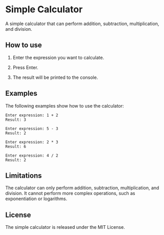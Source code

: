 # Simple Calculator

A simple calculator that can perform addition, subtraction, multiplication, and division.

## How to use

1. Enter the expression you want to calculate.

2. Press Enter.

3. The result will be printed to the console.

## Examples

The following examples show how to use the calculator:
```
Enter expression: 1 + 2
Result: 3

Enter expression: 5 - 3
Result: 2

Enter expression: 2 * 3
Result: 6

Enter expression: 4 / 2
Result: 2
```
## Limitations
The calculator can only perform addition, subtraction, multiplication, and division. It cannot perform more complex operations, such as exponentiation or logarithms.

## License
The simple calculator is released under the MIT License.
